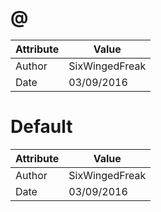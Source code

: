 # @
| Attribute | Value |
| ---  | ---     |
| Author | SixWingedFreak |
| Date | 03/09/2016 |
# Default
| Attribute | Value |
| ---  | ---     |
| Author | SixWingedFreak |
| Date | 03/09/2016 |
